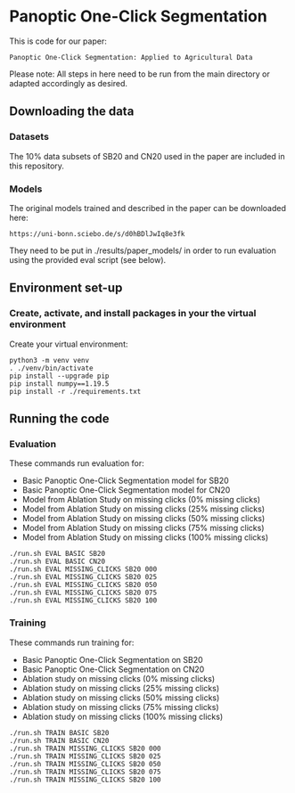 # Panoptic One-Click Segmentation

This is code for our paper:

```
Panoptic One-Click Segmentation: Applied to Agricultural Data
```

Please note: All steps in here need to be run from the main directory or adapted accordingly as desired.


## Downloading the data

### Datasets
The 10% data subsets of SB20 and CN20 used in the paper are included in this repository.

### Models
The original models trained and described in the paper can be downloaded here:
```
https://uni-bonn.sciebo.de/s/d0hBDlJwIq8e3fk
```
They need to be put in ./results/paper_models/ in order to run evaluation using the provided eval script (see below).


## Environment set-up

### Create, activate, and install packages in your the virtual environment
Create your virtual environment:
```
python3 -m venv venv
. ./venv/bin/activate
pip install --upgrade pip
pip install numpy==1.19.5
pip install -r ./requirements.txt
```


## Running the code

### Evaluation
These commands run evaluation for:

  - Basic Panoptic One-Click Segmentation model for SB20
  - Basic Panoptic One-Click Segmentation model for CN20
  - Model from Ablation Study on missing clicks (0% missing clicks)
  - Model from Ablation Study on missing clicks (25% missing clicks)
  - Model from Ablation Study on missing clicks (50% missing clicks)
  - Model from Ablation Study on missing clicks (75% missing clicks)
  - Model from Ablation Study on missing clicks (100% missing clicks)


```
./run.sh EVAL BASIC SB20
./run.sh EVAL BASIC CN20
./run.sh EVAL MISSING_CLICKS SB20 000
./run.sh EVAL MISSING_CLICKS SB20 025
./run.sh EVAL MISSING_CLICKS SB20 050
./run.sh EVAL MISSING_CLICKS SB20 075
./run.sh EVAL MISSING_CLICKS SB20 100
```

### Training
These commands run training for:

  - Basic Panoptic One-Click Segmentation on SB20
  - Basic Panoptic One-Click Segmentation on CN20
  - Ablation study on missing clicks (0% missing clicks)
  - Ablation study on missing clicks (25% missing clicks)
  - Ablation study on missing clicks (50% missing clicks)
  - Ablation study on missing clicks (75% missing clicks)
  - Ablation study on missing clicks (100% missing clicks)


```
./run.sh TRAIN BASIC SB20
./run.sh TRAIN BASIC CN20
./run.sh TRAIN MISSING_CLICKS SB20 000
./run.sh TRAIN MISSING_CLICKS SB20 025
./run.sh TRAIN MISSING_CLICKS SB20 050
./run.sh TRAIN MISSING_CLICKS SB20 075
./run.sh TRAIN MISSING_CLICKS SB20 100
```
